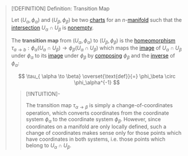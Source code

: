 >[!DEFINITION] Definition: Transition Map
>
>Let $(U_{\alpha}, \phi_{\alpha})$ and $(U_{\beta}, \phi_{\beta})$ be two [charts](Coordinates/Chart.md) for an $n$-[manifold](../Manifolds.md) such that the [intersection](../../../Set%20Theory/Operations%20with%20Sets/Intersection.md) $U_{\alpha} \cap U_{\beta}$ is [nonempty](../../../Set%20Theory/The%20Empty%20Set.md).
>
>The **transition map** from $(U_{\alpha}, \phi_{\alpha})$ to $(U_{\beta}, \phi_{\beta})$ is the [homeomorphism](../../../Topology/Continuity/Homeomorphisms/Homeomorphism.md) $\tau_{a\to b}: \phi_\alpha(U_\alpha \cap U_\beta) \to \phi_\beta(U_\alpha \cap U_\beta)$ which maps the [image](../../../Analysis/Functions/index.md) of $U_\alpha \cap U_\beta$ under $\phi_\alpha$ to its [image](../../../Analysis/Functions/index.md) under $\phi_\beta$ by [composing](../../../Analysis/Functions/Composition.md) $\phi_\beta$ and the [inverse](../../../Analysis/Functions/Types%20of%20Functions/Inverse%20Function.md) of $\phi_\alpha$:
>
>$$
>\tau_{ \alpha \to \beta} \overset{\text{def}}{=} \phi_\beta \circ \phi_\alpha^{-1}
>$$
>
>>[!INTUITION]-
>>
>>The transition map $\tau_{ \alpha \to \beta }$ is simply a change-of-coordinates operation, which converts coordinates from the coordinate system $\phi_{\alpha}$ to the coordinate system $\phi_{\beta}$. However, since coordinates on a manifold are only locally defined, such a change of coordinates makes sense only for those points which have coordinates in both systems, i.e. those points which belong to $U_{\alpha} \cap U_{\beta}$.
>>
>